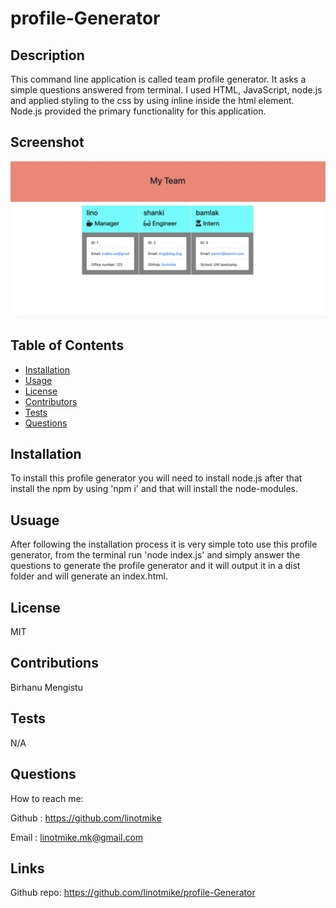 # profile-Generator


## Description
This command line application is called team profile generator. It asks a simple questions answered from terminal. I used HTML, JavaScript, node.js and applied styling to the css by using inline inside the html element. Node.js provided the primary functionality for this application.
    
## Screenshot
![screenshot](./assets/images/screenshot.png)

## Table of Contents
* [Installation](#installation)
* [Usage](#usage)
* [License](#license)
* [Contributors](#contributors)
* [Tests](#tests)
* [Questions](#questions)
    
## Installation
To install this profile generator you will need to install node.js after that install the npm by using 'npm i' and that will install the node-modules.

## Usuage
After following the installation process it is very simple toto use this profile generator, from the terminal run 'node index.js' and simply answer the questions to generate the profile generator and it will output it in a dist folder and will generate an index.html.

## License
MIT

## Contributions
Birhanu Mengistu

## Tests
N/A

## Questions

How to reach me:

Github : https://github.com/linotmike

Email : linotmike.mk@gmail.com

## Links

Github repo: https://github.com/linotmike/profile-Generator

    
